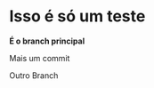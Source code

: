<h1>Isso é só um teste</h1>
<strong>É o branch principal</strong>
<p>Mais um commit</p>
<p>Outro Branch</p>